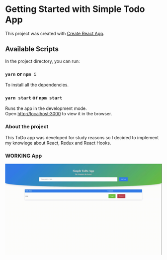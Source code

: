 # Getting Started with Simple Todo App

This project was created with [Create React App](https://github.com/facebook/create-react-app).

## Available Scripts

In the project directory, you can run:

### `yarn` or `npm i`

To install all the dependencies.

### `yarn start` or `npm start`

Runs the app in the development mode.\
Open [http://localhost:3000](http://localhost:3000) to view it in the browser.

### About the project

This ToDo app was developed for study reasons so I decided to implement my knowlege about
React, Redux and React Hooks.

### WORKING App

![](https://github.com/Daniel730/Simple-ToDo-App/blob/Master/public/working.gif)
